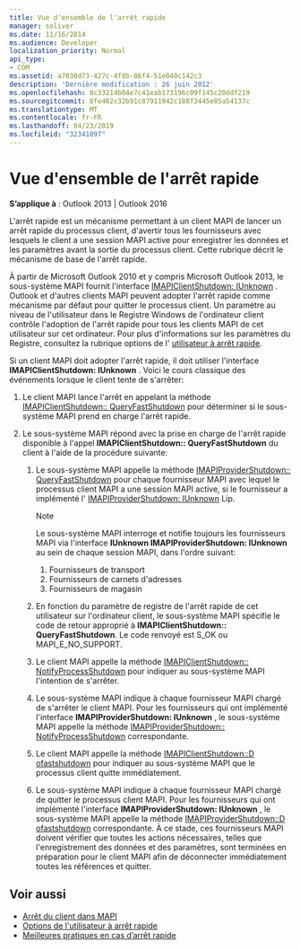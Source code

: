 ```yaml
---
title: Vue d'ensemble de l'arrêt rapide
manager: soliver
ms.date: 11/16/2014
ms.audience: Developer
localization_priority: Normal
api_type:
- COM
ms.assetid: a7830d73-427c-4f8b-86f4-51e040c142c3
description: 'Dernière modification : 26 juin 2012'
ms.openlocfilehash: 8c33214b04e7c41eab173196c09f145c20ddf219
ms.sourcegitcommit: 8fe462c32b91c87911942c188f3445e85a54137c
ms.translationtype: MT
ms.contentlocale: fr-FR
ms.lasthandoff: 04/23/2019
ms.locfileid: "32341097"
---
```

# <a name="fast-shutdown-overview"></a>Vue d'ensemble de l'arrêt rapide

**S’applique à** : Outlook 2013 | Outlook 2016 
  
L'arrêt rapide est un mécanisme permettant à un client MAPI de lancer un arrêt rapide du processus client, d'avertir tous les fournisseurs avec lesquels le client a une session MAPI active pour enregistrer les données et les paramètres avant la sortie du processus client. Cette rubrique décrit le mécanisme de base de l'arrêt rapide. 

À partir de Microsoft Outlook 2010 et y compris Microsoft Outlook 2013, le sous-système MAPI fournit l'interface [IMAPIClientShutdown: IUnknown](imapiclientshutdowniunknown.md) . Outlook et d'autres clients MAPI peuvent adopter l'arrêt rapide comme mécanisme par défaut pour quitter le processus client. Un paramètre au niveau de l'utilisateur dans le Registre Windows de l'ordinateur client contrôle l'adoption de l'arrêt rapide pour tous les clients MAPI de cet utilisateur sur cet ordinateur. Pour plus d'informations sur les paramètres du Registre, consultez la rubrique options de l' [utilisateur à arrêt rapide](fast-shutdown-user-options.md).
  
Si un client MAPI doit adopter l'arrêt rapide, il doit utiliser l'interface **IMAPIClientShutdown: IUnknown** . Voici le cours classique des événements lorsque le client tente de s'arrêter: 
  
1. Le client MAPI lance l'arrêt en appelant la méthode [IMAPIClientShutdown:: QueryFastShutdown](imapiclientshutdown-queryfastshutdown.md) pour déterminer si le sous-système MAPI prend en charge l'arrêt rapide. 
    
2. Le sous-système MAPI répond avec la prise en charge de l'arrêt rapide disponible à l'appel **IMAPIClientShutdown:: QueryFastShutdown** du client à l'aide de la procédure suivante: 
    
    1. Le sous-système MAPI appelle la méthode [IMAPIProviderShutdown:: QueryFastShutdown](imapiprovidershutdown-queryfastshutdown.md) pour chaque fournisseur MAPI avec lequel le processus client MAPI a une session MAPI active, si le fournisseur a implémenté l' [IMAPIProviderShutdown: IUnknown](imapiprovidershutdowniunknown.md) Lip. 
        
       > [!NOTE]
       >  Le sous-système MAPI interroge et notifie toujours les fournisseurs MAPI via l'interface **IUnknown IMAPIProviderShutdown: IUnknown** au sein de chaque session MAPI, dans l'ordre suivant:
       > 1. Fournisseurs de transport
       > 2. Fournisseurs de carnets d'adresses
       > 3. Fournisseurs de magasin 
    
    2. En fonction du paramètre de registre de l'arrêt rapide de cet utilisateur sur l'ordinateur client, le sous-système MAPI spécifie le code de retour approprié à **IMAPIClientShutdown:: QueryFastShutdown**. Le code renvoyé est S_OK ou MAPI_E_NO_SUPPORT.
        
    3. Le client MAPI appelle la méthode [IMAPIClientShutdown:: NotifyProcessShutdown](imapiclientshutdown-notifyprocessshutdown.md) pour indiquer au sous-système MAPI l'intention de s'arrêter. 
        
    4. Le sous-système MAPI indique à chaque fournisseur MAPI chargé de s'arrêter le client MAPI. Pour les fournisseurs qui ont implémenté l'interface **IMAPIProviderShutdown: IUnknown** , le sous-système MAPI appelle la méthode [IMAPIProviderShutdown:: NotifyProcessShutdown](imapiprovidershutdown-notifyprocessshutdown.md) correspondante. 
        
    5. Le client MAPI appelle la méthode [IMAPIClientShutdown::D ofastshutdown](imapiclientshutdown-dofastshutdown.md) pour indiquer au sous-système MAPI que le processus client quitte immédiatement. 
        
    6. Le sous-système MAPI indique à chaque fournisseur MAPI chargé de quitter le processus client MAPI. Pour les fournisseurs qui ont implémenté l'interface **IMAPIProviderShutdown: IUnknown** , le sous-système MAPI appelle la méthode [IMAPIProviderShutdown::D ofastshutdown](imapiprovidershutdown-dofastshutdown.md) correspondante. À ce stade, ces fournisseurs MAPI doivent vérifier que toutes les actions nécessaires, telles que l'enregistrement des données et des paramètres, sont terminées en préparation pour le client MAPI afin de déconnecter immédiatement toutes les références et quitter. 
    
## <a name="see-also"></a>Voir aussi

- [Arrêt du client dans MAPI](client-shutdown-in-mapi.md)
- [Options de l'utilisateur à arrêt rapide](fast-shutdown-user-options.md)
- [Meilleures pratiques en cas d’arrêt rapide](best-practices-for-fast-shutdown.md)


